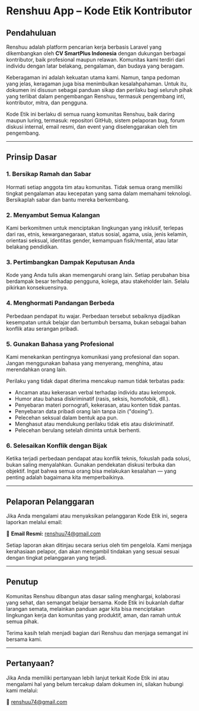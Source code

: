 # Renshuu App – Kode Etik Kontributor

## Pendahuluan

Renshuu adalah platform pencarian kerja berbasis Laravel yang dikembangkan oleh **CV SmartPlus Indonesia** dengan dukungan berbagai kontributor, baik profesional maupun relawan. Komunitas kami terdiri dari individu dengan latar belakang, pengalaman, dan budaya yang beragam.

Keberagaman ini adalah kekuatan utama kami. Namun, tanpa pedoman yang jelas, keragaman juga bisa menimbulkan kesalahpahaman. Untuk itu, dokumen ini disusun sebagai panduan sikap dan perilaku bagi seluruh pihak yang terlibat dalam pengembangan Renshuu, termasuk pengembang inti, kontributor, mitra, dan pengguna.

Kode Etik ini berlaku di semua ruang komunitas Renshuu, baik daring maupun luring, termasuk: repositori GitHub, sistem pelaporan bug, forum diskusi internal, email resmi, dan event yang diselenggarakan oleh tim pengembang.

---

## Prinsip Dasar

### 1. **Bersikap Ramah dan Sabar**

Hormati setiap anggota tim atau komunitas. Tidak semua orang memiliki tingkat pengalaman atau kecepatan yang sama dalam memahami teknologi. Bersikaplah sabar dan bantu mereka berkembang.

### 2. **Menyambut Semua Kalangan**

Kami berkomitmen untuk menciptakan lingkungan yang inklusif, terlepas dari ras, etnis, kewarganegaraan, status sosial, agama, usia, jenis kelamin, orientasi seksual, identitas gender, kemampuan fisik/mental, atau latar belakang pendidikan.

### 3. **Pertimbangkan Dampak Keputusan Anda**

Kode yang Anda tulis akan memengaruhi orang lain. Setiap perubahan bisa berdampak besar terhadap pengguna, kolega, atau stakeholder lain. Selalu pikirkan konsekuensinya.

### 4. **Menghormati Pandangan Berbeda**

Perbedaan pendapat itu wajar. Perbedaan tersebut sebaiknya dijadikan kesempatan untuk belajar dan bertumbuh bersama, bukan sebagai bahan konflik atau serangan pribadi.

### 5. **Gunakan Bahasa yang Profesional**

Kami menekankan pentingnya komunikasi yang profesional dan sopan. Jangan menggunakan bahasa yang menyerang, menghina, atau merendahkan orang lain.

Perilaku yang tidak dapat diterima mencakup namun tidak terbatas pada:

* Ancaman atau kekerasan verbal terhadap individu atau kelompok.
* Humor atau bahasa diskriminatif (rasis, seksis, homofobik, dll.).
* Penyebaran materi pornografi, kekerasan, atau konten tidak pantas.
* Penyebaran data pribadi orang lain tanpa izin ("doxing").
* Pelecehan seksual dalam bentuk apa pun.
* Menghasut atau mendukung perilaku tidak etis atau diskriminatif.
* Pelecehan berulang setelah diminta untuk berhenti.

### 6. **Selesaikan Konflik dengan Bijak**

Ketika terjadi perbedaan pendapat atau konflik teknis, fokuslah pada solusi, bukan saling menyalahkan. Gunakan pendekatan diskusi terbuka dan objektif. Ingat bahwa semua orang bisa melakukan kesalahan — yang penting adalah bagaimana kita memperbaikinya.

---

## Pelaporan Pelanggaran

Jika Anda mengalami atau menyaksikan pelanggaran Kode Etik ini, segera laporkan melalui email:

📩 **Email Resmi:** [renshuu74@gmail.com](mailto:renshuu74@gmail.com)

Setiap laporan akan ditinjau secara serius oleh tim pengelola. Kami menjaga kerahasiaan pelapor, dan akan mengambil tindakan yang sesuai sesuai dengan tingkat pelanggaran yang terjadi.

---

## Penutup

Komunitas Renshuu dibangun atas dasar saling menghargai, kolaborasi yang sehat, dan semangat belajar bersama. Kode Etik ini bukanlah daftar larangan semata, melainkan panduan agar kita bisa menciptakan lingkungan kerja dan komunitas yang produktif, aman, dan ramah untuk semua pihak.

Terima kasih telah menjadi bagian dari Renshuu dan menjaga semangat ini bersama kami.

---

## Pertanyaan?

Jika Anda memiliki pertanyaan lebih lanjut terkait Kode Etik ini atau mengalami hal yang belum tercakup dalam dokumen ini, silakan hubungi kami melalui:

📧 [renshuu74@gmail.com](mailto:renshuu74@gmail.com)
